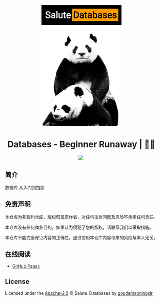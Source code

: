 <div align="center">
  <a href="https://github.com/goudemaoningsir/Salute_Databases">
    <img src="https://raw.githubusercontent.com/goudemaoningsir/Salute_Databases/main/img/1.jpg" height="400">
  </a>
  <h1>Databases - Beginner Runaway | 🚴‍♂️</h1>
  <img src="https://img.shields.io/github/repo-size/goudemaoningsir/Salute_Databases.svg?label=Repo%20size&style=flat-square" height="20">
  <img src="https://img.shields.io/badge/License-Apache%202.0-purple" data-origin="https://img.shields.io/badge/License-Apache%202.0-blue" alt="">
</div>





## 简介

数据库 从入门到跑路



## 免责声明

本仓库为非盈利仓库，版权归属原作者，对任何法律问题及风险不承担任何责任。

本仓库没有任何商业目的，如果认为侵犯了您的版权，请联系我们以采取措施。

本仓库不能完全保证内容的正确性。通过使用本仓库内容带来的风险与本人无关。



## 在线阅读

- [GitHub Pages](https://goudemaoningsir.github.io/Salute_Databases/#/)



## License

Licensed under the [Apache-2.0](http://choosealicense.com/licenses/apache/) © Salute_Databases by [goudemaoningsir](https://github.com/goudemaoningsir)

